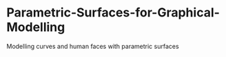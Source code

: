 # Parametric-Surfaces-for-Graphical-Modelling
Modelling curves and human faces with parametric surfaces
